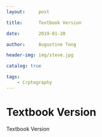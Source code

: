 ```yaml
---
layout:     post

title:      Textbook Version

date:       2019-01-20

author:     Augustine Tong

header-img: img/steve.jpg

catalog: true

tags:
    - Crptography
---
```


# Textbook Version
Textbook Version